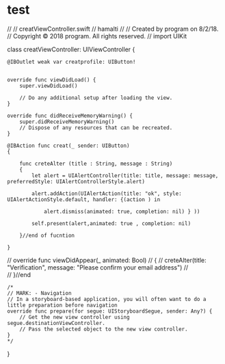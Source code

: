 # test
//
//  creatViewController.swift
//  hamalti
//
//  Created by program on 8/2/18.
//  Copyright © 2018 program. All rights reserved.
//
import UIKit

class creatViewController: UIViewController {

    @IBOutlet weak var creatprofile: UIButton!
    
    
    override func viewDidLoad() {
        super.viewDidLoad()

        // Do any additional setup after loading the view.
    }

    override func didReceiveMemoryWarning() {
        super.didReceiveMemoryWarning()
        // Dispose of any resources that can be recreated.
    }
    
    @IBAction func creat(_ sender: UIButton)
    {
        
        func creteAlter (title : String, message : String)
        {
            let alert = UIAlertController(title: title, message: message, preferredStyle: UIAlertControllerStyle.alert)
            
            alert.addAction(UIAlertAction(title: "ok", style: UIAlertActionStyle.default, handler: {(action ) in
                
                alert.dismiss(animated: true, completion: nil) } ))
            
            self.present(alert,animated: true , completion: nil)
            
        }//end of fucntion
       
    }
    
//    override func viewDidAppear(_ animated: Bool)
//    {
//        creteAlter(title: "Verification", message: "Please confirm your email address")
//        
//    }//end
    
    /*
    // MARK: - Navigation
    // In a storyboard-based application, you will often want to do a little preparation before navigation
    override func prepare(for segue: UIStoryboardSegue, sender: Any?) {
        // Get the new view controller using segue.destinationViewController.
        // Pass the selected object to the new view controller.
    }
    */

}
